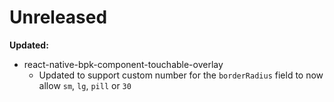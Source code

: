 # Unreleased

**Updated:**
- react-native-bpk-component-touchable-overlay
  - Updated to support custom number for the `borderRadius` field to now allow `sm`, `lg`, `pill` or `30`